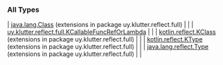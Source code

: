 
### All Types


| [java.lang.Class](../uy.klutter.reflect.full/java.lang.-class/index.md) (extensions in package uy.klutter.reflect.full) |  |
| [uy.klutter.reflect.full.KCallableFuncRefOrLambda](../uy.klutter.reflect.full/-k-callable-func-ref-or-lambda/index.md) |  |
| [kotlin.reflect.KClass](../uy.klutter.reflect.full/kotlin.reflect.-k-class/index.md) (extensions in package uy.klutter.reflect.full) |  |
| [kotlin.reflect.KType](../uy.klutter.reflect.full/kotlin.reflect.-k-type/index.md) (extensions in package uy.klutter.reflect.full) |  |
| [java.lang.reflect.Type](../uy.klutter.reflect.full/java.lang.reflect.-type/index.md) (extensions in package uy.klutter.reflect.full) |  |

